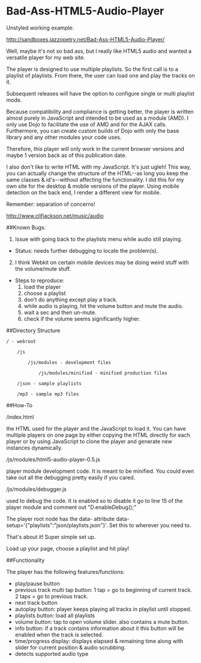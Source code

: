 Bad-Ass-HTML5-Audio-Player
==========================

Unstyled working example:

http://sandboxes.jazzopetry.net/Bad-Ass-HTML5-Audio-Player/

Well, maybe it's not so bad ass, but I really like HTML5 audio and wanted a versatile player for my web site.

The player is designed to use multiple playlists. So the first call is to a playlist of playlists. From there, the user can load one and play the tracks on it.

Subsequent releases will have the option to configure single or multi playlist mode.

Because compatibility and compliance is getting better, the player is written almost purely in JavaScript and intended to be used as a module (AMD). I only use Dojo to facilitate the use of AMD and for the AJAX calls. Furthermore, you can create custom builds of Dojo with only the base library and any other modules your code uses.

Therefore, this player will only work in the current browser versions and maybe 1 version back as of this publication date.

I also don't like to write HTML with my JavaScript. It's just ugleh! This way, you can actually change the structure of the HTML--as long you keep the same classes & id's--without affecting the functionality. I did this for my own site for the desktop & mobile versions of the player. Using mobile detection on the back end, I render a different view for mobile.

Remember: separation of concerns!

http://www.clifjackson.net/music/audio

##Known Bugs:

1. Issue with going back to the playlists menu while audio still playing. 
- Status: needs further debugging to locate the problem(s).

2. I think Webkit on certain mobile devices may be doing weird stuff with the volume/mute stuff.
- Steps to reproduce:
    1. load the player
    2. choose a playlist
    3. don't do anything except play a track.
    4. while audio is playing, hit the volume button and mute the audio.
    5. wait a sec and then un-mute.
    6. check if the volume seems significantly higher.

##Directory Structure

```
/ - webroot

    /js

        /js/modules - development files

            /js/modules/minified - minified production files

    /json - sample playlists

    /mp3 - sample mp3 files
```

##How-To

/index.html

the HTML used for the player and the JavaScript to load it. You can have multiple players on one page by either copying the HTML directly for each player or by using JavaScript to clone the player and generate new instances dynamically.

/js/modules/html5-audio-player-0.5.js

player module development code. It is meant to be minified. You could even take out all the debugging pretty easily if you cared.

/js/modules/debugger.js

used to debug the code. It is enabled so to disable it go to line 15 of the player module and comment out "D.enableDebug();"

The player root node has the data- attribute data-setup='{"playlists":"json/playlists.json"}'. Set this to wherever you need to.

That's about it! Super simple set up.

Load up your page, choose a playlist and hit play!

##Functionality

The player has the following features/functions:

- play/pause button
- previous track multi tap button: 1 tap = go to beginning of current track. 2 taps = go to previous track.
- next track button
- autoplay button: player keeps playing all tracks in playlist until stopped.
- playlists button: load all playlists
- volume button: tap to open volume slider. also contains a mute button.
- info button: if a track contains information about it this button will be enabled when the track is selected.
- time/progress display: displays elapsed & remaining time along with slider for current position & audio scrubbing.
- detects supported audio type
